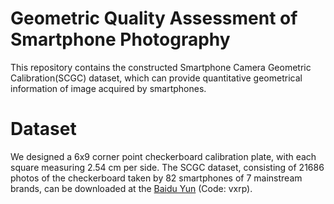 # Geometric Quality Assessment of Smartphone Photography
This repository contains the constructed Smartphone Camera Geometric Calibration(SCGC) dataset, which can provide quantitative geometrical information of image acquired by smartphones. 

# Dataset
We designed a 6x9 corner point checkerboard calibration plate, with each square measuring 2.54 cm per side. The SCGC dataset, consisting of 21686 photos of the checkerboard taken by 82 smartphones of 7 mainstream brands, can be downloaded at the [Baidu Yun](https://pan.baidu.com/s/1zX0y93RyWlzAlZrCxu9X8A) (Code: vxrp).
